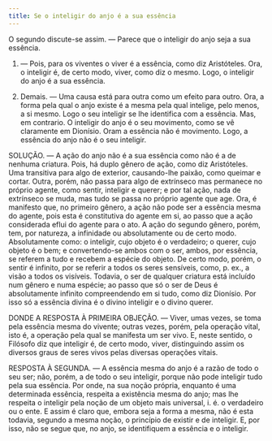 ```yaml
---
title: Se o inteligir do anjo é a sua essência
---
```


O segundo discute-se assim. — Parece que o inteligir do anjo seja a sua essência.  

1. — Pois, para os viventes o viver é a essência, como diz Aristóteles. Ora, o inteligir é, de certo modo, viver, como diz o mesmo. Logo, o inteligir do anjo é a sua essência.  

2. Demais. — Uma causa está para outra como um efeito para outro. Ora, a forma pela qual o anjo existe é a mesma pela qual intelige, pelo menos, a si mesmo. Logo o seu inteligir se lhe identifica com a essência.  Mas, em contrario. O inteligir do anjo é o seu movimento, como se vê claramente em Dionísio. Oram a essência não é movimento. Logo, a essência do anjo não é o seu inteligir.  

SOLUÇÃO. — A ação do anjo não é a sua essência como não é a de nenhuma criatura. Pois, há duplo gênero de ação, como diz Aristóteles. Uma transitiva para algo de exterior, causando-lhe paixão, como queimar e cortar. Outra, porém, não passa para algo de extrínseco mas permanece no próprio agente, como sentir, inteligir e querer; e por tal ação, nada de extrínseco se muda, mas tudo se passa no próprio agente que age. Ora, é manifesto que, no primeiro gênero, a ação não pode ser a essência mesma do agente, pois esta é constitutiva do agente em si, ao passo que a ação considerada eflui do agente para o ato. A ação do segundo gênero, porém, tem, por natureza, a infinidade ou absolutamente ou de certo modo. Absolutamente como: o inteligir, cujo objeto é o verdadeiro; o querer, cujo objeto é o bem; e convertendo-se ambos com o ser, ambos, por essência, se referem a tudo e recebem a espécie do objeto. De certo modo, porém, o sentir é infinito, por se referir a todos os seres sensíveis, como, p. ex., a visão a todos os visíveis. Todavia, o ser de qualquer criatura está incluído num gênero e numa espécie; ao passo que só o ser de Deus é absolutamente infinito compreendendo em si tudo, como diz Dionísio. Por isso só a essência divina é o divino inteligir e o divino querer.  

DONDE A RESPOSTA À PRIMEIRA OBJEÇÃO. — Viver, umas vezes, se toma pela essência mesma do vivente; outras vezes, porém, pela operação vital, isto é, a operação pela qual se manifesta um ser vivo. E, neste sentido, o Filósofo diz que inteligir é, de certo modo, viver, distinguindo assim os diversos graus de seres vivos pelas diversas operações vitais.  

RESPOSTA À SEGUNDA. — A essência mesma do anjo é a razão de todo o seu ser; não, porém, a de todo o seu inteligir, porque não pode inteligir tudo pela sua essência. Por onde, na sua noção própria, enquanto é uma determinada essência, respeita a existência mesma do anjo; mas lhe respeita o inteligir pela noção de um objeto mais universal, i. é. o verdadeiro ou o ente. E assim é claro que, embora seja a forma a mesma, não é esta todavia, segundo a mesma noção, o princípio de existir e de inteligir. E, por isso, não se segue que, no anjo, se identifiquem a essência e o inteligir.